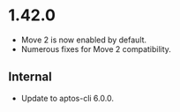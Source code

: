 # 1.42.0

* Move 2 is now enabled by default.
* Numerous fixes for Move 2 compatibility. 

## Internal

* Update to aptos-cli 6.0.0.